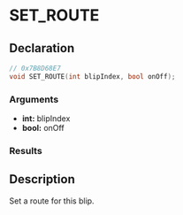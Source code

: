 # SET_ROUTE

## Declaration
```cpp
// 0x7B8D68E7
void SET_ROUTE(int blipIndex, bool onOff);
```

### Arguments
- **int:** blipIndex
- **bool:** onOff

### Results

## Description
Set a route for this blip.